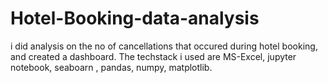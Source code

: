 # Hotel-Booking-data-analysis
i did analysis on the no of cancellations that occured during hotel booking, and created a dashboard. The techstack i used are MS-Excel, jupyter notebook, seaboarn , pandas, numpy, matplotlib.

